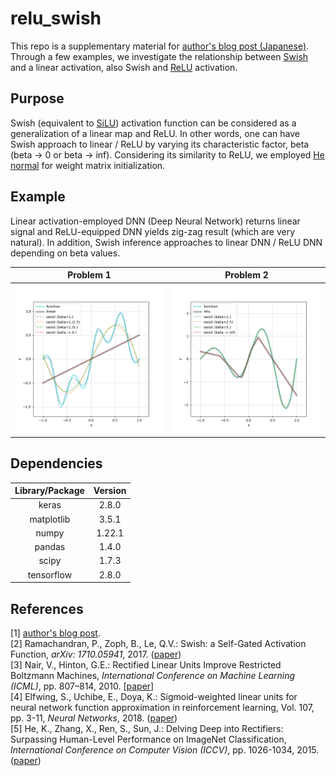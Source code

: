 # relu_swish
This repo is a supplementary material for [author's blog post (Japanese)](link). Through a few examples, we investigate the relationship between [Swish](http://arxiv.org/abs/1710.05941) and a linear activation, also Swish and [ReLU](https://www.cs.toronto.edu/~fritz/absps/reluICML.pdf) activation. 

## Purpose
Swish (equivalent to [SiLU](https://arxiv.org/abs/1702.03118)) activation function can be considered as a generalization of a linear map and ReLU. In other words, one can have Swish approach to linear / ReLU by varying its characteristic factor, beta (beta -> 0 or beta -> inf). Considering its similarity to ReLU, we employed [He normal](https://arxiv.org/abs/1502.01852) for weight matrix initialization. 

## Example
Linear activation-employed DNN (Deep Neural Network) returns linear signal and ReLU-equipped DNN yields zig-zag result (which are very natural). In addition, Swish inference approaches to linear DNN / ReLU DNN depending on beta values. 

|Problem 1|Problem 2|
|:---:|:---:|
|<img src=./figures/approx_problem1.png>|<img src=./figures/approx_problem2.png>|

## Dependencies
|Library/Package|Version|
|:---:|:---:|
|keras|2.8.0|
|matplotlib|3.5.1|
|numpy|1.22.1|
|pandas|1.4.0|
|scipy|1.7.3|
|tensorflow|2.8.0|

## References
[1] [author's blog post](link). 
<br>
[2] Ramachandran, P., Zoph, B., Le, Q.V.: Swish: a Self-Gated Activation Function, *arXiv: 1710.05941*, 2017. ([paper](http://arxiv.org/abs/1710.05941))
<br>
[3] Nair, V., Hinton, G.E.: Rectified Linear Units Improve Restricted Boltzmann Machines, *International Conference on Machine Learning (ICML)*, pp. 807–814, 2010. [[paper](https://www.cs.toronto.edu/~fritz/absps/reluICML.pdf)]
<br>
[4] Elfwing, S., Uchibe, E., Doya, K.: Sigmoid-weighted linear units for neural network function approximation in reinforcement learning, Vol. 107, pp. 3-11, *Neural Networks*, 2018. ([paper](https://arxiv.org/abs/1702.03118))
<br>
[5] He, K., Zhang, X., Ren, S., Sun, J.: Delving Deep into Rectifiers: Surpassing Human-Level Performance on ImageNet Classification, *International Conference on Computer Vision (ICCV)*, pp. 1026-1034, 2015. ([paper](https://arxiv.org/abs/1502.01852))
